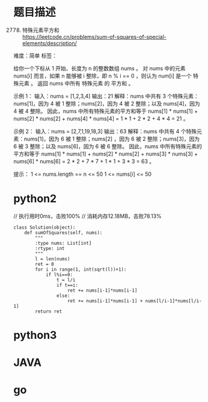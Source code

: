 # 题目描述

2778. 特殊元素平方和  
https://leetcode.cn/problems/sum-of-squares-of-special-elements/description/  

难度：简单
标签：

给你一个下标从 1 开始、长度为 n 的整数数组 nums 。
对 nums 中的元素 nums[i] 而言，如果 n 能够被 i 整除，即 n % i == 0 ，则认为 num[i] 是一个 特殊元素 。
返回 nums 中所有 特殊元素 的 平方和 。

示例 1：
输入：nums = [1,2,3,4]
输出：21
解释：nums 中共有 3 个特殊元素：nums[1]，因为 4 被 1 整除；nums[2]，因为 4 被 2 整除；以及 nums[4]，因为 4 被 4 整除。 
因此，nums 中所有特殊元素的平方和等于 nums[1] * nums[1] + nums[2] * nums[2] + nums[4] * nums[4] = 1 * 1 + 2 * 2 + 4 * 4 = 21 。  

示例 2：
输入：nums = [2,7,1,19,18,3]
输出：63
解释：nums 中共有 4 个特殊元素：nums[1]，因为 6 被 1 整除；nums[2] ，因为 6 被 2 整除；nums[3]，因为 6 被 3 整除；以及 nums[6]，因为 6 被 6 整除。 
因此，nums 中所有特殊元素的平方和等于 nums[1] * nums[1] + nums[2] * nums[2] + nums[3] * nums[3] + nums[6] * nums[6] = 2 * 2 + 7 * 7 + 1 * 1 + 3 * 3 = 63 。 

提示：
1 <= nums.length == n <= 50
1 <= nums[i] <= 50

# python2

// 执行用时0ms，击败100%
// 消耗内存12.18MB，击败78.13%
```
class Solution(object):
    def sumOfSquares(self, nums):
        """
        :type nums: List[int]
        :rtype: int
        """
        l = len(nums)
        ret = 0
        for i in range(1, int(sqrt(l))+1):
            if l%i==0:
                t = l/i
                if t==i:
                    ret += nums[i-1]*nums[i-1]
                else:
                    ret += nums[i-1]*nums[i-1] + nums[l/i-1]*nums[l/i-1]
        return ret
```

# python3 

# JAVA

# go
